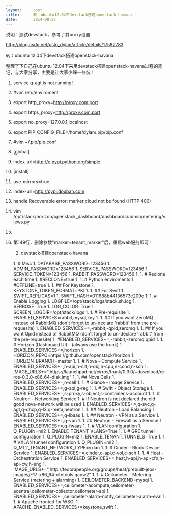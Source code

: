 ```yaml
---
layout:     post
title:      转：ubuntu12.04下devstack搭建openstack-havana
date:       2014-08-27
---
```

说明：测试devstack，参考了其proxy设置

http://blog.csdn.net/ustc_dylan/article/details/17582783

转：ubuntu 12.04下devstack搭建openstack-havana

整理了下自己在ubuntu 12.04下采用devstack搭建openstack-havana过程的笔记，与大家分享，主要是让大家少踩一些坑！

1. service q-agt is not running!  

1. #vim /etc/enviroment  
1. export http_proxy=http://proxy.com:port  
1. export https_proxy=http://proxy.com:port  
1. export no_proxy=127.0.0.1,localhost  

1. export PIP_CONFIG_FILE=/home/dylan/.pip/pip.conf  

1. #vim ~/.pip/pip.conf  
1. [global]  
1. index-url=http://e.pypi.python.org/simple  
1. [install]  
1. use-mirrors=true  
1. index-url=http://pypi.douban.com  

1. handle Recoverable error: marker cloud not be found (HTTP 400)  

1. vim /opt/stack/horizon/openstack_dashboard/dashboards/admin/metering/views.py  
1.   
1. 第149行，删除参数"marker=tenant_marker"后，重启web服务即可！  

   2. devstack搭建openstack-havana
<ol class="dp-py" start="1">
1. # Misc  
1. DATABASE_PASSWORD=123456  
1. ADMIN_PASSWORD=123456  
1. SERVICE_PASSWORD=123456  
1. SERVICE_TOKEN=123456  
1. RABBIT_PASSWORD=123456  
1.   
1. # Reclone each time  
1. #RECLONE=true  
1.   
1. # Python enviroments  
1. #OFFLINE=true  
1.   
1. ## For Keystone  
1. KEYSTONE_TOKEN_FORMAT=PKI  
1.   
1. ## For Swift  
1. SWIFT_REPLICAS=1  
1. SWIFT_HASH=011688b44136573e209e  
1.   
1. # Enable Logging  
1. LOGFILE=/opt/stack/logs/stack.sh.log  
1. VERBOSE=True  
1. LOG_COLOR=True  
1. SCREEN_LOGDIR=/opt/stack/logs  
1.   
1. # Pre-requisite  
1. ENABLED_SERVICES=rabbit,mysql,key  
1.   
1. ## If you want ZeroMQ instead of RabbitMQ (don't forget to un-declare 'rabbit' from the pre-requesite)  
1. ENABLED_SERVICES+=,-rabbit,-qpid,zeromq  
1.   
1. ## If you want Qpid instead of RabbitMQ (don't forget to un-declare 'rabbit' from the pre-requesite)  
1. #ENABLED_SERVICES+=,-rabbit,-zeromq,qpid  
1.   
1. # Horizon (Dashboard UI) - (always use the trunk)  
1. ENABLED_SERVICES+=,horizon  
1. HORIZON_REPO=https://github.com/openstack/horizon  
1. HORIZON_BRANCH=master  
1.   
1. # Nova - Compute Service  
1. ENABLED_SERVICES+=,n-api,n-crt,n-obj,n-cpu,n-cond,n-sch  
1. IMAGE_URLS+=",https://launchpad.net/cirros/trunk/0.3.0/+download/cirros-0.3.0-x86_64-disk.img"  
1.   
1. ## Nova Cells  
1. ENABLED_SERVICES+=,n-cell  
1.   
1. # Glance - Image Service  
1. ENABLED_SERVICES+=,g-api,g-reg  
1.   
1. # Swift - Object Storage  
1. ENABLED_SERVICES+=,s-proxy,s-object,s-container,s-account  
1.   
1. # Neutron - Networking Service  
1. # If Neutron is not declared the old good nova-network will be used  
1. ENABLED_SERVICES+=,q-svc,q-agt,q-dhcp,q-l3,q-meta,neutron  
1.   
1. ## Neutron - Load Balancing  
1. ENABLED_SERVICES+=,q-lbaas  
1.   
1. ## Neutron - VPN as a Service  
1. ENABLED_SERVICES+=,q-vpn  
1.   
1. ## Neutron - Firewall as a Service  
1. ENABLED_SERVICES+=,q-fwaas  
1.   
1. # VLAN configuration  
1. Q_PLUGIN=ml2  
1. ENABLE_TENANT_VLANS=True  
1.   
1. # GRE tunnel configuration  
1. Q_PLUGIN=ml2  
1. ENABLE_TENANT_TUNNELS=True  
1.   
1. # VXLAN tunnel configuration  
1. Q_PLUGIN=ml2  
1. Q_ML2_TENANT_NETWORK_TYPE=vxlan     
1.   
1. # Cinder - Block Device Service  
1. ENABLED_SERVICES+=,cinder,c-api,c-vol,c-sch  
1.   
1. # Heat - Orchestration Service  
1. ENABLED_SERVICES+=,heat,h-api,h-api-cfn,h-api-cw,h-eng  
1. IMAGE_URLS+=",http://fedorapeople.org/groups/heat/prebuilt-jeos-images/F17-x86_64-cfntools.qcow2"  
1.   
1. # Ceilometer - Metering Service (metering + alarming)  
1. CEILOMETER_BACKEND=mysql  
1. ENABLED_SERVICES+=,ceilometer-acompute,ceilometer-acentral,ceilometer-collector,ceilometer-api  
1. ENABLED_SERVICES+=,ceilometer-alarm-notify,ceilometer-alarm-eval  
1.   
1. # Apache fronted for WSGI  
1. APACHE_ENABLED_SERVICES+=keystone,swift  
1. 

